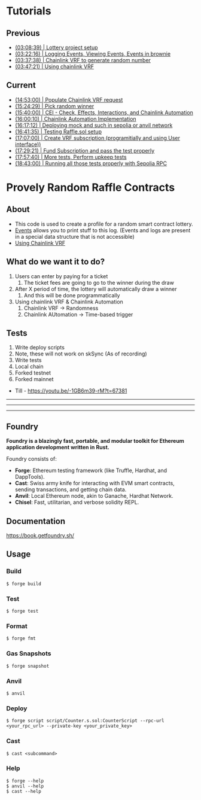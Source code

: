 # Tutorials

## Previous
 - [(03:08:39) | Lottery project setup](https://youtu.be/sas02qSFZ74?t=11319)
 - [(03:22:16) | Logging Events, Viewing Events, Events in brownie](https://youtu.be/sas02qSFZ74?t=12316)
 - [(03:37:38) | Chainlink VRF to generate random number](https://youtu.be/sas02qSFZ74?t=13058)
 - [(03:47:21) | Using chainlink VRF](https://youtu.be/sas02qSFZ74?t=13641)
## Current
 - [(14:53:00) | Populate Chainlink VRF request](https://youtu.be/-1GB6m39-rM?t=53581)
 - [(15:24:29) | Pick random winner](https://youtu.be/-1GB6m39-rM?t=55469)
 - [(15:40:00) | CEI - Check, Effects, Interactions, and Chainlink Automation](https://youtu.be/-1GB6m39-rM?t=56402)
 - [(16:00:10) | Chainlink Automation Implementation](https://youtu.be/-1GB6m39-rM?t=57611)
 - [(16:17:12) | Deploying mock and such in sepolia or anvil network](https://youtu.be/-1GB6m39-rM?t=58632)
 - [(16:41:35) | Testing Raffle.sol setup](https://youtu.be/-1GB6m39-rM?t=60095)
 - [(17:07:00) | Create VRF subscription (programitially and using User interface))](https://youtu.be/-1GB6m39-rM?t=61621)
 - [(17:29:21) | Fund Subscription and pass the test properly](https://youtu.be/-1GB6m39-rM?t=62961)
 - [(17:57:40) | More tests, Perform upkeep tests](https://youtu.be/-1GB6m39-rM?t=64660)
 - [(18:43:00) | Running all those tests properly with Sepolia RPC](https://youtu.be/-1GB6m39-rM?t=67381)

# Provely Random Raffle Contracts

## About
 - This code is used to create a profile for a random smart contract lottery.
 - [Events](https://docs.soliditylang.org/en/latest/contracts.html#events) allows you to print stuff to this log. (Events and logs are present in a special data structure that is not accessible)
 - [Using Chainlink VRF]()


## What do we want it to do?
 1. Users can enter by paying for a ticket
    1. The ticket fees are going to go to the winner during the draw
 2. After X period of time, the lottery will automatically draw a winner
    1. And this will be done programmatically 
 3. Using chainlink VRF & Chainlink Automation
    1. Chainlink VRF -> Randomness
    2. Chainlink AUtomation -> Time-based trigger

## Tests
 1. Write deploy scripts
   1. Note, these will not work on skSync (As of recording)
 2. Write tests
   1. Local chain
   2. Forked testnet
   3. Forked mainnet

 - Till - https://youtu.be/-1GB6m39-rM?t=67381






___
___
___

## Foundry

**Foundry is a blazingly fast, portable, and modular toolkit for Ethereum application development written in Rust.**

Foundry consists of:

-   **Forge**: Ethereum testing framework (like Truffle, Hardhat, and DappTools).
-   **Cast**: Swiss army knife for interacting with EVM smart contracts, sending transactions, and getting chain data.
-   **Anvil**: Local Ethereum node, akin to Ganache, Hardhat Network.
-   **Chisel**: Fast, utilitarian, and verbose solidity REPL.

## Documentation

https://book.getfoundry.sh/

## Usage

### Build

```shell
$ forge build
```

### Test

```shell
$ forge test
```

### Format

```shell
$ forge fmt
```

### Gas Snapshots

```shell
$ forge snapshot
```

### Anvil

```shell
$ anvil
```

### Deploy

```shell
$ forge script script/Counter.s.sol:CounterScript --rpc-url <your_rpc_url> --private-key <your_private_key>
```

### Cast

```shell
$ cast <subcommand>
```

### Help

```shell
$ forge --help
$ anvil --help
$ cast --help
```